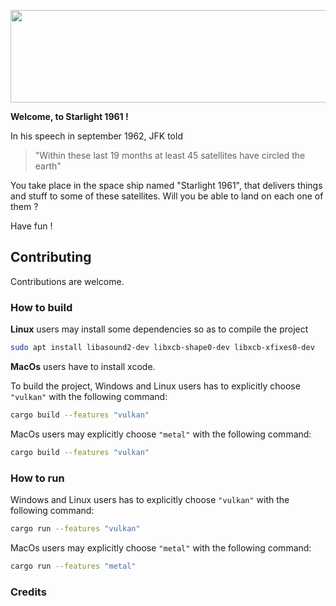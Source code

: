 <p align="center">
  <img width="704" height="148" src="https://github.com/grzi/starlight-1961/blob/main/assets/ui/logo.png?raw=true">
</p>

**Welcome, to Starlight 1961 !**

In his speech in september 1962, JFK told 
> "Within these last 19 months at least 45 satellites have circled the earth"

You take place in the space ship named "Starlight 1961", that delivers things and stuff to some of these satellites. 
Will you be able to land on each one of them ?

Have fun !

## Contributing

Contributions are welcome. 

### How to build

**Linux** users may install some dependencies so as to compile the project
```bash
sudo apt install libasound2-dev libxcb-shape0-dev libxcb-xfixes0-dev
```

**MacOs** users have to install xcode.


To build the project, Windows and Linux users has to explicitly choose `"vulkan"` with the following command:
```bash
cargo build --features "vulkan"
```
MacOs users may explicitly choose `"metal"` with the following command:

```bash
cargo build --features "vulkan"
```
### How to run

Windows and Linux users has to explicitly choose `"vulkan"` with the following command:

```bash
cargo run --features "vulkan"
```

MacOs users may explicitly choose `"metal"` with the following command:

```bash
cargo run --features "metal"
```

### Credits 
